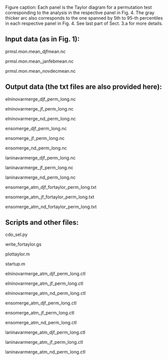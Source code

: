 Figure caption: Each panel is the Taylor diagram for a permutation test corresponding to the analysis in the respective panel in Fig. 4. The gray thicker arc also corresponds to the one spanned by 5th to 95-th percentiles in each respective panel in Fig. 4. See last part of Sect. 3.a for more details.

## Input data (as in Fig. 1):

prmsl.mon.mean_djfmean.nc

prmsl.mon.mean_janfebmean.nc

prmsl.mon.mean_novdecmean.nc

## Output data (the txt files are also provided here):

elninovarmerge_djf_perm_long.nc

elninovarmerge_jf_perm_long.nc

elninovarmerge_nd_perm_long.nc

ensomerge_djf_perm_long.nc

ensomerge_jf_perm_long.nc

ensomerge_nd_perm_long.nc

laninavarmerge_djf_perm_long.nc

laninavarmerge_jf_perm_long.nc

laninavarmerge_nd_perm_long.nc

ensomerge_atm_djf_fortaylor_perm_long.txt

ensomerge_atm_jf_fortaylor_perm_long.txt

ensomerge_atm_nd_fortaylor_perm_long.txt

## Scripts and other files:

cdo_sel.py

write_fortaylor.gs

plottaylor.m

startup.m

elninovarmerge_atm_djf_perm_long.ctl

elninovarmerge_atm_jf_perm_long.ctl

elninovarmerge_atm_nd_perm_long.ctl

ensomerge_atm_djf_perm_long.ctl

ensomerge_atm_jf_perm_long.ctl

ensomerge_atm_nd_perm_long.ctl

laninavarmerge_atm_djf_perm_long.ctl

laninavarmerge_atm_jf_perm_long.ctl

laninavarmerge_atm_nd_perm_long.ctl
